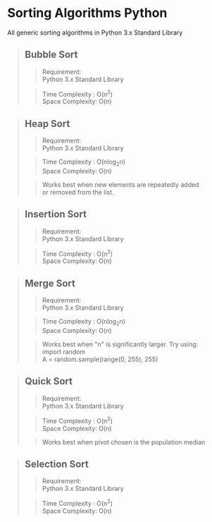 # Sorting Algorithms Python
All generic sorting algorithms in Python 3.x Standard Library

> ## Bubble Sort 
>> Requirement:  
>> Python 3.x Standard Library
>
>> Time Complexity : O(n<sup>2</sup>)  
>> Space Complexity: O(n)

> ## Heap Sort 
>> Requirement:  
>> Python 3.x Standard Library
>
>> Time Complexity : O(nlog<sub>2</sub>n)  
>> Space Complexity: O(n)
>
>> Works best when new elements are repeatedly added  
>> or removed from the list.

> ## Insertion Sort 
>> Requirement:  
>> Python 3.x Standard Library
>
>> Time Complexity : O(n<sup>2</sup>)  
>> Space Complexity: O(n)

> ## Merge Sort 
>> Requirement:  
>> Python 3.x Standard Library
>
>> Time Complexity : O(nlog<sub>2</sub>n)  
>> Space Complexity: O(n)
>
>> Works best when "n" is significantly larger. Try using:  
>> import random  
>> A = random.sample(range(0, 255), 255)

> ## Quick Sort 
>> Requirement:  
>> Python 3.x Standard Library
>
>> Time Complexity : O(n<sup>2</sup>)  
>> Space Complexity: O(n)
>
>> Works best when pivot chosen is the population median

> ## Selection Sort 
>> Requirement:  
>> Python 3.x Standard Library
>
>> Time Complexity : O(n<sup>2</sup>)  
>> Space Complexity: O(n)

